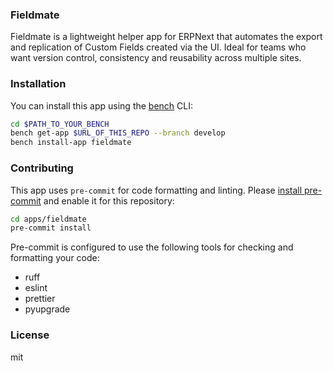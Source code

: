 ### Fieldmate

Fieldmate is a lightweight helper app for ERPNext that automates the export and replication of Custom Fields created via the UI. Ideal for teams who want version control, consistency and reusability across multiple sites.

### Installation

You can install this app using the [bench](https://github.com/frappe/bench) CLI:

```bash
cd $PATH_TO_YOUR_BENCH
bench get-app $URL_OF_THIS_REPO --branch develop
bench install-app fieldmate
```

### Contributing

This app uses `pre-commit` for code formatting and linting. Please [install pre-commit](https://pre-commit.com/#installation) and enable it for this repository:

```bash
cd apps/fieldmate
pre-commit install
```

Pre-commit is configured to use the following tools for checking and formatting your code:

- ruff
- eslint
- prettier
- pyupgrade

### License

mit
